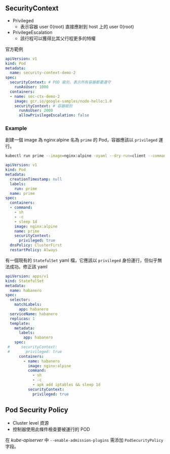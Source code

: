 ## SecurityContext
- Privileged
  - 表示容器 user 0(root) 直接應射到 host 上的 user 0(root)
- PrivilegeEscalation
  - 該行程可以獲得比其父行程更多的特權

官方範例
```yaml
apiVersion: v1
kind: Pod
metadata:
  name: security-context-demo-2
spec:
  securityContext: # POD 級別，表示所有容器都要遵守
    runAsUser: 1000
  containers:
  - name: sec-ctx-demo-2
    image: gcr.io/google-samples/node-hello:1.0
    securityContext: # 容器級別
      runAsUser: 2000
      allowPrivilegeEscalation: false
```

### Example

創建一個 image 為 nginx:alpine 名為 `prime`  的 Pod，容器應該以 `privileged` 運行。
```bash
kubectl run prime --image=nginx:alpine -oyaml --dry-run=client --command -- sh -c 'sleep 1d' > pod.yaml
```
```yaml
apiVersion: v1
kind: Pod
metadata:
  creationTimestamp: null
  labels:
    run: prime
  name: prime
spec:
  containers:
  - command:
    - sh
    - -c
    - sleep 1d
    image: nginx:alpine
    name: prime
    securityContext:
      privileged: true
  dnsPolicy: ClusterFirst
  restartPolicy: Always
```

有一個現有的 `StatefulSet` yaml 檔，它應該以 `privileged` 身份運行，但似乎無法成功。修正該 yaml

```yaml
apiVersion: apps/v1
kind: StatefulSet
metadata:
  name: habanero
spec:
  selector:
    matchLabels:
      app: habanero
  serviceName: habanero
  replicas: 1
  template:
    metadata:
      labels:
        app: habanero
    spec:
 #     securityContext:
 #       privileged: true
      containers:
        - name: habanero
          image: nginx:alpine
          command:
            - sh
            - -c
            - apk add iptables && sleep 1d
          securityContext:
            privileged: true
```
## Pod Security Policy
- Cluster level 資源
- 控制器使用此條件檢查要被運行的 POD

在 *kube-apiserver* 中 `--enable-admission-plugins` 需添加 `PodSecurityPolicy` 字段。
